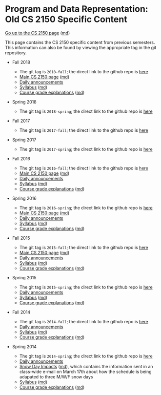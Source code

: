Program and Data Representation: Old CS 2150 Specific Content
=============================================================

[Go up to the CS 2150 page](../index.html) ([md](../index.md))

This page contains the CS 2150 specific content from previous semesters.  This information can also be found by viewing the appropriate tag in the git repository.

- Fall 2018
    - The git tag is `2018-fall`; the direct link to the github repo is [here](https://github.com/uva-cs/pdr/tree/2018-fall)
    - [Main CS 2150 page](index-fall-2018.html) ([md](index-fall-2018.md))
    - [Daily announcements](daily-announcements-fall-2018.html)
    - [Syllabus](syllabus-fall-2018.html) ([md](syllabus-fall-2018.md))
    - [Course grade explanations](grades-fall-2018.html) ([md](grades-fall-2018.md))

- Spring 2018
    - The git tag is `2018-spring`; the direct link to the github repo is [here](https://github.com/uva-cs/pdr/tree/2018-spring)

- Fall 2017
    - The git tag is `2017-fall`; the direct link to the github repo is [here](https://github.com/uva-cs/pdr/tree/2017-fall)

- Spring 2017
    - The git tag is `2017-spring`; the direct link to the github repo is [here](https://github.com/uva-cs/pdr/tree/2017-spring)

- Fall 2016
    - The git tag is `2016-fall`; the direct link to the github repo is [here](https://github.com/uva-cs/pdr/tree/2016-fall)
    - [Main CS 2150 page](index-fall-2016.html) ([md](index-fall-2016.md))
    - [Daily announcements](daily-announcements-fall-2016.html)
    - [Syllabus](syllabus-fall-2016.html) ([md](syllabus-fall-2016.md))
    - [Course grade explanations](grades-fall-2016.html) ([md](grades-fall-2016.md))

- Spring 2016
    - The git tag is `2016-spring`; the direct link to the github repo is [here](https://github.com/uva-cs/pdr/tree/2016-spring)
    - [Main CS 2150 page](index-spring-2016.html) ([md](index-spring-2016.md))
    - [Daily announcements](daily-announcements-spring-2016.html)
    - [Syllabus](syllabus-spring-2016.html) ([md](syllabus-spring-2016.md))
    - [Course grade explanations](grades-spring-2016.html) ([md](grades-spring-2016.md))

- Fall 2015
    - The git tag is `2015-fall`; the direct link to the github repo is [here](https://github.com/uva-cs/pdr/tree/2015-fall)
    - [Main CS 2150 page](index-fall-2015.html) ([md](index-fall-2015.md))
    - [Daily announcements](daily-announcements-fall-2015.html)
    - [Syllabus](syllabus-fall-2015.html) ([md](syllabus-fall-2015.md))
    - [Course grade explanations](grades-fall-2015.html) ([md](grades-fall-2015.md))

- Spring 2015
    - The git tag is `2015-spring`; the direct link to the github repo is [here](https://github.com/uva-cs/pdr/tree/2015-spring)
    - [Daily announcements](daily-announcements-spring-2015.html)
	- [Syllabus](syllabus-spring-2015.html) ([md](syllabus-spring-2015.md))
	- [Course grade explanations](grades-spring-2015.html) ([md](grades-spring-2015.md))

- Fall 2014
    - The git tag is `2014-fall`; the direct link to the github repo is [here](https://github.com/uva-cs/pdr/tree/2014-fall)
    - [Daily announcements](daily-announcements-fall-2014.html)
	- [Syllabus](syllabus-fall-2014.html) ([md](syllabus-fall-2014.md))
    - [Course grade explanations](grades-fall-2014.html) ([md](grades-fall-2014.md))

- Spring 2014
    - The git tag is `2014-spring`; the direct link to the github repo is [here](https://github.com/uva-cs/pdr/tree/2014-spring)
    - [Daily announcements](daily-announcements-spring-2014.html)
	- [Snow Day Impacts](snowdays-spring-2014.html) ([md](snowdays-spring-2014.md)), which contains the information sent in an class-wide e-mail on March 17th about how the schedule is being adapated to three M/W/F snow days
	- [Syllabus](syllabus-spring-2014.html) ([md](syllabus-spring-2014.md))
    - [Course grade explanations](grades-spring-2014.html) ([md](grades-spring-2014.md))
